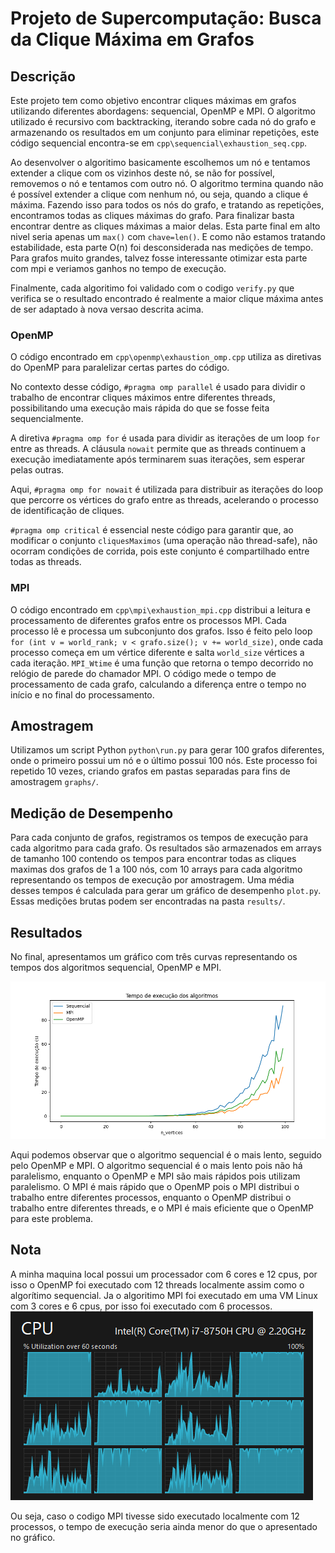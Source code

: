 # Projeto de Supercomputação: Busca da Clique Máxima em Grafos

## Descrição
Este projeto tem como objetivo encontrar cliques máximas em grafos utilizando diferentes abordagens: sequencial, OpenMP e MPI. O algoritmo utilizado é recursivo com backtracking, iterando sobre cada nó do grafo e armazenando os resultados em um conjunto para eliminar repetições, este código sequencial encontra-se em `cpp\sequencial\exhaustion_seq.cpp`. 

Ao desenvolver o algoritimo basicamente escolhemos um nó e tentamos extender a clique com os vizinhos deste nó, se não for possível, removemos o nó e tentamos com outro nó. O algoritmo termina quando não é possível extender a clique com nenhum nó, ou seja, quando a clique é máxima. Fazendo isso para todos os nós do grafo, e tratando as repetições, encontramos todas as cliques máximas do grafo. Para finalizar basta encontrar dentre as cliques máximas a maior delas. Esta parte final em alto nivel seria apenas um `max()` com `chave=len()`. E como não estamos tratando estabilidade, esta parte O(n) foi desconsiderada nas medições de tempo. Para grafos muito grandes, talvez fosse interessante otimizar esta parte com mpi e veriamos ganhos no tempo de execução.

Finalmente, cada algoritimo foi validado com o codigo `verify.py` que verifica se o resultado encontrado é realmente a maior clique máxima antes de ser adaptado à nova versao descrita acima.

### OpenMP

O código encontrado em `cpp\openmp\exhaustion_omp.cpp` utiliza as diretivas do OpenMP para paralelizar certas partes do código.

No contexto desse código, `#pragma omp parallel` é usado para dividir o trabalho de encontrar cliques máximos entre diferentes threads, possibilitando uma execução mais rápida do que se fosse feita sequencialmente.

A diretiva `#pragma omp for` é usada para dividir as iterações de um loop `for` entre as threads. A cláusula `nowait` permite que as threads continuem a execução imediatamente após terminarem suas iterações, sem esperar pelas outras.

Aqui, `#pragma omp for nowait` é utilizada para distribuir as iterações do loop que percorre os vértices do grafo entre as threads, acelerando o processo de identificação de cliques.

`#pragma omp critical` é essencial neste código para garantir que, ao modificar o conjunto `cliquesMaximos` (uma operação não thread-safe), não ocorram condições de corrida, pois este conjunto é compartilhado entre todas as threads.

### MPI

O código encontrado em `cpp\mpi\exhaustion_mpi.cpp` distribui a leitura e processamento de diferentes grafos entre os processos MPI.
Cada processo lê e processa um subconjunto dos grafos. Isso é feito pelo loop `for (int v = world_rank; v < grafo.size(); v += world_size)`, onde cada processo começa em um vértice diferente e salta `world_size` vértices a cada iteração.
`MPI_Wtime` é uma função que retorna o tempo decorrido no relógio de parede do chamador MPI.
O código mede o tempo de processamento de cada grafo, calculando a diferença entre o tempo no início e no final do processamento.


## Amostragem
Utilizamos um script Python `python\run.py` para gerar 100 grafos diferentes, onde o primeiro possui um nó e o último possui 100 nós. Este processo foi repetido 10 vezes, criando grafos em pastas separadas para fins de amostragem `graphs/`.

## Medição de Desempenho
Para cada conjunto de grafos, registramos os tempos de execução para cada algoritmo para cada grafo. Os resultados são armazenados em arrays de tamanho 100 contendo os tempos para encontrar todas as cliques maximas dos grafos de 1 a 100 nós, com 10 arrays para cada algoritmo representando os tempos de execução por amostragem. Uma média desses tempos é calculada para gerar um gráfico de desempenho `plot.py`. Essas medições brutas podem ser encontradas na pasta `results/`.

## Resultados
No final, apresentamos um gráfico com três curvas representando os tempos dos algoritmos sequencial, OpenMP e MPI. 

![grafico](results/execution_times.png)

Aqui podemos observar que o algoritmo sequencial é o mais lento, seguido pelo OpenMP e MPI. O algoritmo sequencial é o mais lento pois não há paralelismo, enquanto o OpenMP e MPI são mais rápidos pois utilizam paralelismo. O MPI é mais rápido que o OpenMP pois o MPI distribui o trabalho entre diferentes processos, enquanto o OpenMP distribui o trabalho entre diferentes threads, e o MPI é mais eficiente que o OpenMP para este problema.

## Nota
A minha maquina local possui um processador com 6 cores e 12 cpus, por isso o OpenMP foi executado com 12 threads localmente assim como o algorítimo sequencial.
Ja o algoritimo MPI foi executado em uma VM Linux com 3 cores e 6 cpus, por isso foi executado com 6 processos.
![cpu](img/6-cpu.png)

Ou seja, caso o codigo MPI tivesse sido executado localmente com 12 processos, o tempo de execução seria ainda menor do que o apresentado no gráfico.


